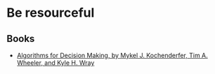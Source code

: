 # Be resourceful







## Books

- [Algorithms for Decision Making, by Mykel J. Kochenderfer, Tim A. Wheeler, and Kyle H. Wray](https://algorithmsbook.com/)